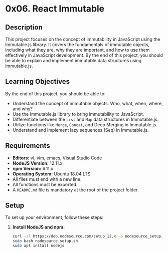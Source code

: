 # 0x06. React Immutable

## Description
This project focuses on the concept of immutability in JavaScript using the Immutable.js library. It covers the fundamentals of immutable objects, including what they are, why they are important, and how to use them effectively in JavaScript development. By the end of this project, you should be able to explain and implement immutable data structures using Immutable.js.

## Learning Objectives
By the end of this project, you should be able to:
- Understand the concept of immutable objects: Who, what, when, where, and why?
- Use the Immutable.js library to bring immutability to JavaScript.
- Differentiate between the `List` and `Map` data structures in Immutable.js.
- Utilize functions like `Merge`, `Concat`, and Deep Merging in Immutable.js.
- Understand and implement lazy sequences (Seq) in Immutable.js.

## Requirements
- **Editors:** vi, vim, emacs, Visual Studio Code
- **NodeJS Version:** 12.11.x
- **npm Version:** 6.11.x
- **Operating System:** Ubuntu 18.04 LTS
- All files must end with a new line.
- All functions must be exported.
- A `README.md` file is mandatory at the root of the project folder.

## Setup
To set up your environment, follow these steps:

1. **Install NodeJS and npm:**
   ```bash
   curl -sl https://deb.nodesource.com/setup_12.x -o nodesource_setup.sh
   sudo bash nodesource_setup.sh
   sudo apt install nodejs
